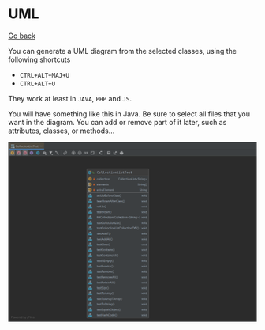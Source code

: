 # UML

[Go back](../menus.md)

You can generate a UML diagram from the selected classes, using the following shortcuts

* `CTRL+ALT+MAJ+U`
* `CTRL+ALT+U`

They work at least in `JAVA`, `PHP` and `JS`.

You will have something like this in Java. Be sure to select all files that you want in the diagram. You can add or remove part of it later, such as attributes, classes, or methods...

![uml-jetbrains](uml/example.png)